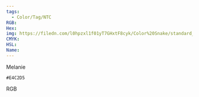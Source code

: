 ```yaml
---
tags:
  - Color/Tag/NTC
RGB:
Hex:
img: https://filedn.com/l0hpzxl1f01yT7GHxtF8cyk/Color%20Snake/standard_csv_to_svg/%23/E4C2D5.svg
CMYK:
HSL:
Name:
---
```

Melanie
```palette
#E4C2D5
```
RGB
